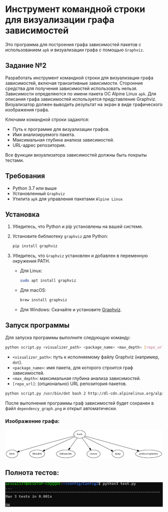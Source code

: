 # Инструмент командной строки для визуализации графа зависимостей

Это программа для построения графа зависимостей пакетов с использованием `apk` и визуализации графа с помощью `Graphviz`.

## Задание №2 

Разработать инструмент командной строки для визуализации графа 
зависимостей, включая транзитивные зависимости. Сторонние средства для 
получения зависимостей использовать нельзя. 
Зависимости определяются по имени пакета ОС Alpine Linux `apk`. Для 
описания графа зависимостей используется представление Graphviz. 
Визуализатор должен выводить результат на экран в виде графического 
изображения графа. 

Ключами командной строки задаются:  
- Путь к программе для визуализации графов. 
- Имя анализируемого пакета. 
- Максимальная глубина анализа зависимостей. 
- URL-адрес репозитория.
  
Все функции визуализатора зависимостей должны быть покрыты тестами.

## Требования

- Python 3.7 или выше
- Установленный `Graphviz`
- Утилита `apk` для управления пакетами `Alpine Linux`

## Установка

1. Убедитесь, что Python и pip установлены на вашей системе.
2. Установите библиотеку `graphviz` для Python:

   ```bash
   pip install graphviz
   ```
3. Убедитесь, что `Graphviz` установлен и добавлен в переменную окружения PATH.

   - Для Linux:

     ```bash
     sudo apt install graphviz
     ```
   - Для macOS:

     ```bash
     brew install graphviz
     ```
   - Для Windows:
     Скачайте и установите [Graphviz](https://graphviz.org/download/).

## Запуск программы

Для запуска программы выполните следующую команду:

```bash
python script.py <visualizer_path> <package_name> <max_depth> [repo_url]
```

- `<visualizer_path>`: путь к исполняемому файлу Graphviz (например, `dot`).
- `<package_name>`: имя пакета, для которого строится граф зависимостей.
- `<max_depth>`: максимальная глубина анализа зависимостей.
- `[repo_url]`: (опционально) URL репозитория пакетов.
  
```bash
python script.py /usr/bin/dot bash 2 http://dl-cdn.alpinelinux.org/alpine/v3.18/main
```

После выполнения программы граф зависимостей будет сохранен в файл `dependency_graph.png` и открыт автоматически.
### Изображение графа:

![Dependency Graph](dependency_graph.png)

## Полнота тестов:

![Покрытость тестов](Конфиг2.jpg)


